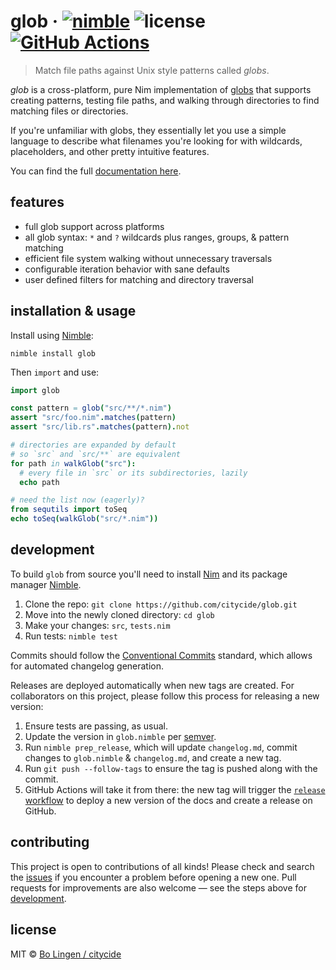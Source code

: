 # glob &middot; [![nimble](https://flat.badgen.net/badge/available%20on/nimble/yellow)](https://nimble.directory/pkg/glob) ![license](https://flat.badgen.net/github/license/citycide/glob) [![GitHub Actions](https://flat.badgen.net/github/checks/citycide/glob)](https://github.com/citycide/glob/actions)

> Match file paths against Unix style patterns called _globs_.

_glob_ is a cross-platform, pure Nim implementation of [globs][wiki] that supports
creating patterns, testing file paths, and walking through directories to find
matching files or directories.

If you're unfamiliar with globs, they essentially let you use a simple language
to describe what filenames you're looking for with wildcards, placeholders, and
other pretty intuitive features.

You can find the full [documentation here](https://citycide.github.io/glob).

## features

* full glob support across platforms
* all glob syntax: `*` and `?` wildcards plus ranges, groups, & pattern matching
* efficient file system walking without unnecessary traversals
* configurable iteration behavior with sane defaults
* user defined filters for matching and directory traversal

## installation & usage

Install using [Nimble][nimble]:

```shell
nimble install glob
```

Then `import` and use:

```nim
import glob

const pattern = glob("src/**/*.nim")
assert "src/foo.nim".matches(pattern)
assert "src/lib.rs".matches(pattern).not

# directories are expanded by default
# so `src` and `src/**` are equivalent
for path in walkGlob("src"):
  # every file in `src` or its subdirectories, lazily
  echo path

# need the list now (eagerly)?
from sequtils import toSeq
echo toSeq(walkGlob("src/*.nim"))
```

## development

To build `glob` from source you'll need to install [Nim][nim] and its package
manager [Nimble][nimble].

1. Clone the repo: `git clone https://github.com/citycide/glob.git`
2. Move into the newly cloned directory: `cd glob`
3. Make your changes: `src`, `tests.nim`
4. Run tests: `nimble test`

Commits should follow the [Conventional Commits][conventional] standard, which
allows for automated changelog generation.

Releases are deployed automatically when new tags are created. For collaborators
on this project, please follow this process for releasing a new version:

1. Ensure tests are passing, as usual.
2. Update the version in `glob.nimble` per [semver][semver].
3. Run `nimble prep_release`, which will update `changelog.md`, commit changes
to `glob.nimble` & `changelog.md`, and create a new tag.
4. Run `git push --follow-tags` to ensure the tag is pushed along with the commit.
5. GitHub Actions will take it from there: the new tag will trigger the
[`release` workflow][release-wf] to deploy a new version of the docs
and create a release on GitHub.

## contributing

This project is open to contributions of all kinds! Please check and search
the [issues](https://github.com/citycide/glob/issues) if you encounter a
problem before opening a new one. Pull requests for improvements are also
welcome &mdash; see the steps above for [development](#development).

## license

MIT © [Bo Lingen / citycide](https://github.com/citycide)

[wiki]: https://en.wikipedia.org/wiki/Glob_(programming)
[nim]: https://github.com/nim-lang/nim
[nimble]: https://github.com/nim-lang/nimble
[conventional]: https://www.conventionalcommits.org/en/v1.0.0/#summary
[fugitive]: https://github.com/citycide/fugitive
[semver]: https://semver.org/
[release-wf]: https://github.com/citycide/glob/blob/master/.github/workflows/release.yml
